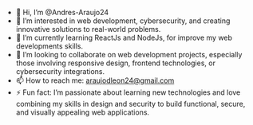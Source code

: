 - 👋 Hi, I’m @Andres-Araujo24  
- 👀 I’m interested in web development, cybersecurity, and creating innovative solutions to real-world problems.  
- 🌱 I’m currently learning ReactJs and NodeJs, for improve my web developments skills.  
- 💞️ I’m looking to collaborate on web development projects, especially those involving responsive design, frontend technologies, or cybersecurity integrations.  
- 📫 How to reach me: araujodleon24@gmail.com    
- ⚡ Fun fact: I’m passionate about learning new technologies and love combining my skills in design and security to build functional, secure, and visually appealing web applications.  

